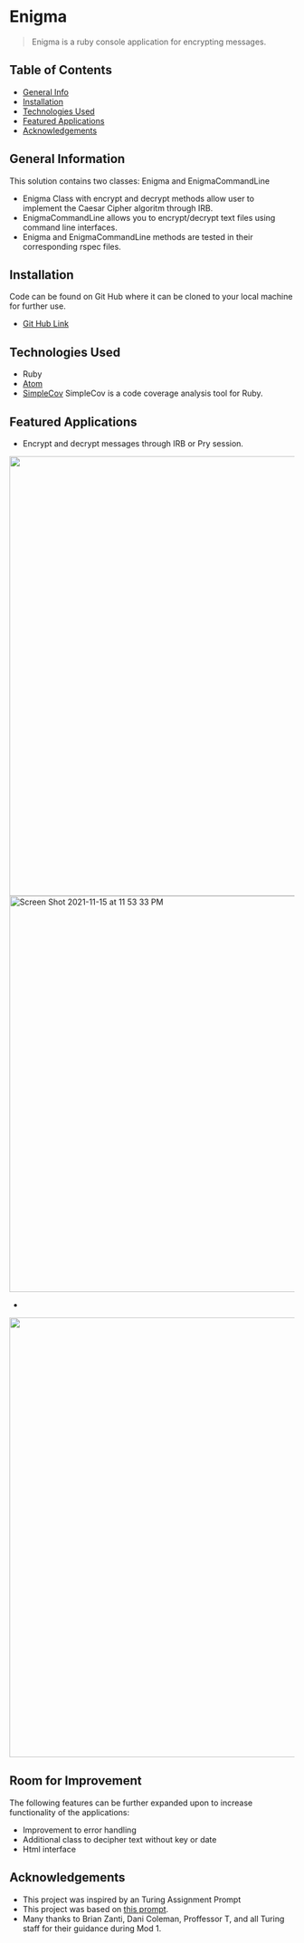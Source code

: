 # Enigma
> Enigma is a ruby console application for encrypting messages.

## Table of Contents
* [General Info](#general-information)
* [Installation](#installation)
* [Technologies Used](#technologies-used)
* [Featured Applications](#featured-applications)
* [Acknowledgements](#acknowledgements)


## General Information
This solution contains two classes: Enigma and EnigmaCommandLine
- Enigma Class with encrypt and decrypt methods allow user to implement the Caesar Cipher algoritm through IRB.
- EnigmaCommandLine allows you to encrypt/decrypt text files using command line interfaces.
- Enigma and EnigmaCommandLine methods are tested in their corresponding rspec files.

## Installation
Code can be found on Git Hub where it can be cloned to your local machine for further use.
- [Git Hub Link](https://github.com/russellrockwood/enigma)

## Technologies Used
- Ruby
- [Atom](https://atom.io/)
- [SimpleCov](https://github.com/simplecov-ruby/simplecov) SimpleCov is a code coverage analysis tool for Ruby.

## Featured Applications
 - Encrypt and decrypt messages through IRB or Pry session.

<img src="" width="777" />
<img width="700" alt="Screen Shot 2021-11-15 at 11 53 33 PM" src="https://user-images.githubusercontent.com/63167887/141924669-bc9d2bef-092e-4325-9c36-99cffecd4be6.png">

-

<img src="" width="777" />

## Room for Improvement

The following features can be further expanded upon to increase functionality of the applications:
- Improvement to error handling
- Additional class to decipher text without key or date
- Html interface


## Acknowledgements
- This project was inspired by an Turing Assignment Prompt
- This project was based on [this prompt](https://backend.turing.edu/module1/projects/enigma/).
- Many thanks to Brian Zanti, Dani Coleman, Proffessor T, and all Turing staff for their guidance during Mod 1.
